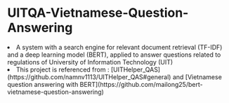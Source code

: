 # UITQA-Vietnamese-Question-Answering

<li>A system with a search engine for relevant document retrieval (TF-IDF) and a deep learning model (BERT), applied to answer questions related to regulations of University of Information Technology (UIT)

<li>This project is referenced from : [UITHelper_QAS](https://github.com/namnv1113/UITHelper_QAS#general) and [Vietnamese question answering with BERT](https://github.com/mailong25/bert-vietnamese-question-answering)
